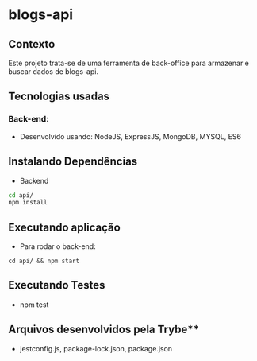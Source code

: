 # blogs-api

## Contexto
Este projeto trata-se de uma ferramenta de back-office para armazenar e buscar dados de blogs-api.

## Tecnologias usadas

### Back-end:
- Desenvolvido usando: NodeJS, ExpressJS, MongoDB, MYSQL, ES6

## Instalando Dependências
 - Backend
```bash
cd api/ 
npm install
```
## Executando aplicação
* Para rodar o back-end:
```
cd api/ && npm start
```

## Executando Testes
- npm test
## Arquivos desenvolvidos pela Trybe**
- jestconfig.js, package-lock.json, package.json

